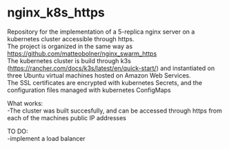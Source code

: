 # nginx_k8s_https

Repository for the implementation of a 5-replica nginx server on a kubernetes cluster accessible through https.  
The project is organized in the same way as https://github.com/matteobolner/nginx_swarm_https  
The kubernetes cluster is build through k3s (https://rancher.com/docs/k3s/latest/en/quick-start/) and instantiated on three Ubuntu virtual machines hosted on Amazon Web Services.  
The SSL certificates are encrypted with kubernetes Secrets, and the configuration files managed with kubernetes ConfigMaps

What works:  
-The cluster was built succesfully, and can be accessed through https from each of the machines public IP addresses  

TO DO:  
-implement a load balancer

